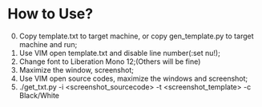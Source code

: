 # How to Use?
0. Copy template.txt to target machine, or copy gen\_template.py to target machine and run;
0. Use VIM open template.txt and disable line number(:set nu!);
0. Change font to Liberation Mono 12;(Others will be fine)
0. Maximize the window, screenshot;
0. Use VIM open source codes, maximize the windows and screenshot;
0. ./get\_txt.py -i <screenshot_sourcecode> -t <screenshot_template> -c Black/White
